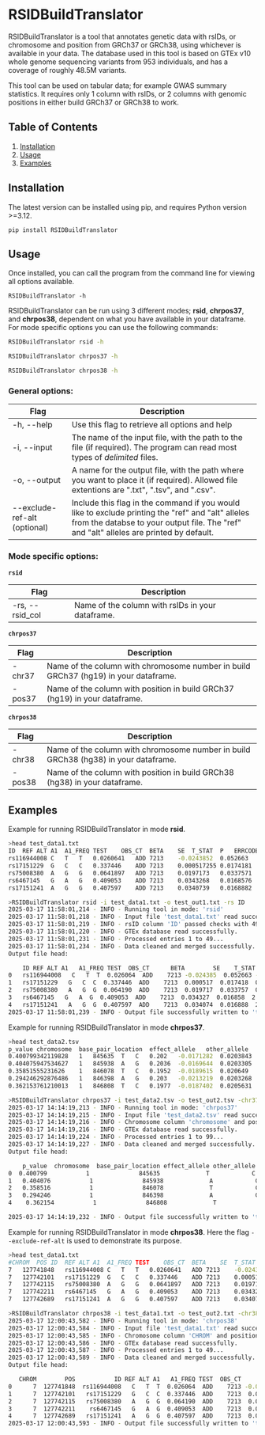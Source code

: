 # RSIDBuildTranslator

RSIDBuildTranslator is a tool that annotates genetic data with rsIDs, or chromosome and position from GRCh37 or GRCh38, using whichever is available in your data. The database used in this tool is based on GTEx v10 whole genome sequencing variants from 953 individuals, and has a coverage of roughly 48.5M variants. 

This tool can be used on tabular data; for example GWAS summary statistics. It requires only 1 column with rsIDs, or 2 columns with genomic positions in either build GRCh37 or GRCh38 to work.

## Table of Contents
1. [Installation](#installation)
2. [Usage](#usage)
3. [Examples](#examples)



## Installation

The latest version can be installed using pip, and requires Python version >=3.12.

`pip install RSIDBuildTranslator`

## Usage

Once installed, you can call the program from the command line for viewing all options available.

`RSIDBuildTranslator -h`

RSIDBuildTranslator can be run using 3 different modes; **rsid**, **chrpos37**, and **chrpos38**, dependent on what you have available in your dataframe. For mode specific options you can use the following commands:

```bash
RSIDBuildTranslator rsid -h

RSIDBuildTranslator chrpos37 -h

RSIDBuildTranslator chrpos38 -h
```

### General options:

| Flag | Description |
|-|-|
| -h, --help | Use this flag to retrieve all options and help |
| -i, --input | The name of the input file, with the path to the file (if required). The program can read most types of *delimited* files.
| -o, --output | A name for the output file, with the path where you want to place it (if required). Allowed file extentions are ".txt", ".tsv", and ".csv".
| --exclude-ref-alt (optional) | Include this flag in the command if you would like to exclude printing the "ref" and "alt" alleles from the databse to your output file. The "ref" and "alt" alleles are printed by default.

### Mode specific options:

**`rsid`**

| Flag | Description |
|-|-|
| -rs, --rsid_col | Name of the column with rsIDs in your dataframe.

**`chrpos37`**

| Flag | Description |
|-|-|
| -chr37 | Name of the column with chromosome number in build GRCh37 (hg19) in your dataframe.
| -pos37 | Name of the column with position in build GRCh37 (hg19) in your dataframe.

**`chrpos38`**

| Flag | Description |
|-|-|
| -chr38 | Name of the column with chromosome number in build GRCh38 (hg38) in your dataframe.
| -pos38 | Name of the column with position in build GRCh38 (hg38) in your dataframe.

## Examples

Example for running RSIDBuildTranslator in mode **rsid**.

```bash
>head test_data1.txt 
ID	REF	ALT	A1	A1_FREQ	TEST	OBS_CT	BETA	SE	T_STAT	P	ERRCODE
rs116944008	C	T	T	0.0260641	ADD	7213	-0.0243852	0.052663	-0.463043	0.643348	.
rs17151229	G	C	C	0.337446	ADD	7213	0.000517255	0.0174181	0.0296964	0.97631	.
rs75008380	A	G	G	0.0641897	ADD	7213	0.0197173	0.0337571	0.584095	0.559175	.
rs6467145	G	A	G	0.409053	ADD	7213	0.0343268	0.0168576	2.03628	0.0417584	.
rs17151241	A	G	G	0.407597	ADD	7213	0.0340739	0.0168882	2.01762	0.0436681	.

>RSIDBuildTranslator rsid -i test_data1.txt -o test_out1.txt -rs ID
2025-03-17 11:58:01,214 - INFO - Running tool in mode: 'rsid'
2025-03-17 11:58:01,218 - INFO - Input file 'test_data1.txt' read successfully.
2025-03-17 11:58:01,219 - INFO - rsID column 'ID' passed checks with 49 valid IDs ✨
2025-03-17 11:58:01,220 - INFO - GTEx database read successfully.
2025-03-17 11:58:01,231 - INFO - Processed entries 1 to 49...
2025-03-17 11:58:01,234 - INFO - Data cleaned and merged successfully.
Output file head:

    ID REF ALT A1   A1_FREQ TEST  OBS_CT      BETA        SE    T_STAT         P ERRCODE chr37      pos37 chr38      pos38 ref alt
0   rs116944008   C   T  T  0.026064  ADD    7213 -0.024385  0.052663 -0.463043  0.643348       .     7  127381902     7  127741848   C   T
1   rs17151229   G   C  C  0.337446  ADD    7213  0.000517  0.017418  0.029696  0.976310       .     7  127382155     7  127742101   G   C
2   rs75008380   A   G  G  0.064190  ADD    7213  0.019717  0.033757  0.584095  0.559175       .     7  127382169     7  127742115   A   G
3   rs6467145   G   A  G  0.409053  ADD    7213  0.034327  0.016858  2.036280  0.041758       .     7  127382265     7  127742211   G   A
4   rs17151241   A   G  G  0.407597  ADD    7213  0.034074  0.016888  2.017620  0.043668       .     7  127382743     7  127742689   A   G
2025-03-17 11:58:01,239 - INFO - Output file successfully written to 'test_out1.txt' with tab as delimiter.

```

Example for running RSIDBuildTranslator in mode **chrpos37**.

```bash
>head test_data2.tsv 
p_value	chromosome	base_pair_location	effect_allele	other_allele	effect_allele_frequency	beta	standard_error
0.400799342119828	1	845635	T	C	0.202	-0.0171282	0.0203843
0.404075947534627	1	845938	A	G	0.2036	-0.0169644	0.0203305
0.35851555231626	1	846078	T	C	0.1952	-0.0189615	0.020649
0.294246292876486	1	846398	A	G	0.203	-0.0213219	0.0203268
0.362153761210013	1	846808	T	C	0.1977	-0.0187402	0.0205631

>RSIDBuildTranslator chrpos37 -i test_data2.tsv -o test_out2.tsv -chr37 chromosome -pos37 base_pair_location
2025-03-17 14:14:19,213 - INFO - Running tool in mode: 'chrpos37'
2025-03-17 14:14:19,215 - INFO - Input file 'test_data2.tsv' read successfully.
2025-03-17 14:14:19,216 - INFO - Chromosome column 'chromosome' and position column 'base_pair_location' passed checks with 99 valid IDs ✨
2025-03-17 14:14:19,216 - INFO - GTEx database read successfully.
2025-03-17 14:14:19,224 - INFO - Processed entries 1 to 99...
2025-03-17 14:14:19,227 - INFO - Data cleaned and merged successfully.
Output file head:

    p_value  chromosome  base_pair_location effect_allele other_allele  ...  standard_error  rsid_dbSNP155  chr38   pos38 ref alt
0  0.400799           1              845635             T            C  ...        0.020384    rs117086422      1  910255   C   T
1   0.404076           1              845938             A            G  ...        0.020331     rs57760052      1  910558   G   A
2   0.358516           1              846078             T            C  ...        0.020649     rs28612348      1  910698   C   T
3   0.294246           1              846398             A            G  ...        0.020327     rs58781670      1  911018   G   A
4    0.362154           1              846808             T            C  ...        0.020563      rs4475691      1  911428   C   T

2025-03-17 14:14:19,232 - INFO - Output file successfully written to 'test_out2.tsv' with tab as delimiter.

```

Example for running RSIDBuildTranslator in mode **chrpos38**. Here the flag `--exclude-ref-alt` is used to demonstrate its purpose.

```bash
>head test_data1.txt 
#CHROM	POS	ID	REF	ALT	A1	A1_FREQ	TEST	OBS_CT	BETA	SE	T_STAT	P	ERRCODE
7	127741848	rs116944008	C	T	T	0.0260641	ADD	7213	-0.0243852	0.052663	-0.463043	0.643348	.
7	127742101	rs17151229	G	C	C	0.337446	ADD	7213	0.000517255	0.0174181	0.0296964	0.97631	.
7	127742115	rs75008380	A	G	G	0.0641897	ADD	7213	0.0197173	0.0337571	0.584095	0.559175	.
7	127742211	rs6467145	G	A	G	0.409053	ADD	7213	0.0343268	0.0168576	2.03628	0.0417584	.
7	127742689	rs17151241	A	G	G	0.407597	ADD	7213	0.0340739	0.0168882	2.01762	0.0436681	.

>RSIDBuildTranslator chrpos38 -i test_data1.txt -o test_out2.txt -chr38 CHROM -pos38 POS --exclude-ref-alt
2025-03-17 12:00:43,582 - INFO - Running tool in mode: 'chrpos38'
2025-03-17 12:00:43,584 - INFO - Input file 'test_data1.txt' read successfully.
2025-03-17 12:00:43,585 - INFO - Chromosome column 'CHROM' and position column 'POS' passed checks with 49 valid IDs ✨
2025-03-17 12:00:43,586 - INFO - GTEx database read successfully.
2025-03-17 12:00:43,587 - INFO - Processed entries 1 to 49...
2025-03-17 12:00:43,589 - INFO - Data cleaned and merged successfully.
Output file head:

   CHROM        POS           ID REF ALT A1   A1_FREQ TEST  OBS_CT      BETA        SE    T_STAT         P ERRCODE rsid_dbSNP155 chr37      pos37
0      7  127741848  rs116944008   C   T  T  0.026064  ADD    7213 -0.024385  0.052663 -0.463043  0.643348       .   rs116944008     7  127381902
1      7  127742101   rs17151229   G   C  C  0.337446  ADD    7213  0.000517  0.017418  0.029696  0.976310       .    rs17151229     7  127382155
2      7  127742115   rs75008380   A   G  G  0.064190  ADD    7213  0.019717  0.033757  0.584095  0.559175       .    rs75008380     7  127382169
3      7  127742211    rs6467145   G   A  G  0.409053  ADD    7213  0.034327  0.016858  2.036280  0.041758       .     rs6467145     7  127382265
4      7  127742689   rs17151241   A   G  G  0.407597  ADD    7213  0.034074  0.016888  2.017620  0.043668       .    rs17151241     7  127382743
2025-03-17 12:00:43,593 - INFO - Output file successfully written to 'test_out2.txt' with tab as delimiter.

```